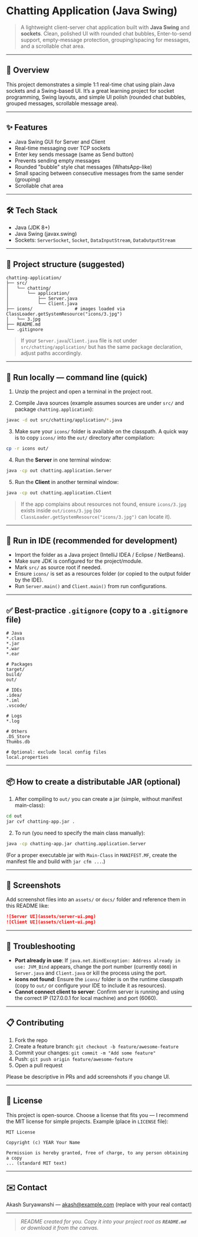 # Chatting Application (Java Swing)

&#x20;

> A lightweight client-server chat application built with **Java Swing** and **sockets**. Clean, polished UI with rounded chat bubbles, Enter-to-send support, empty-message protection, grouping/spacing for messages, and a scrollable chat area.

---

## 🎯 Overview

This project demonstrates a simple 1:1 real-time chat using plain Java sockets and a Swing-based UI. It’s a great learning project for socket programming, Swing layouts, and simple UI polish (rounded chat bubbles, grouped messages, scrollable message area).

---

## ✨ Features

- Java Swing GUI for Server and Client
- Real-time messaging over TCP sockets
- Enter key sends message (same as Send button)
- Prevents sending empty messages
- Rounded "bubble" style chat messages (WhatsApp-like)
- Small spacing between consecutive messages from the same sender (grouping)
- Scrollable chat area

---

## 🛠️ Tech Stack

- Java (JDK 8+)
- Java Swing (javax.swing)
- Sockets: `ServerSocket`, `Socket`, `DataInputStream`, `DataOutputStream`

---

## 📁 Project structure (suggested)

```
chatting-application/
├── src/
│   └── chatting/
│       └── application/
│           ├── Server.java
│           └── Client.java
├── icons/                # images loaded via ClassLoader.getSystemResource("icons/3.jpg")
│   └── 3.jpg
├── README.md
└── .gitignore
```

> If your `Server.java`/`Client.java` file is not under `src/chatting/application/` but has the same package declaration, adjust paths accordingly.

---

## 🚀 Run locally — command line (quick)

1. Unzip the project and open a terminal in the project root.

2. Compile Java sources (example assumes sources are under `src/` and package `chatting.application`):

```bash
javac -d out src/chatting/application/*.java
```

3. Make sure your `icons/` folder is available on the classpath. A quick way is to copy `icons/` into the `out/` directory after compilation:

```bash
cp -r icons out/
```

4. Run the **Server** in one terminal window:

```bash
java -cp out chatting.application.Server
```

5. Run the **Client** in another terminal window:

```bash
java -cp out chatting.application.Client
```

> If the app complains about resources not found, ensure `icons/3.jpg` exists inside `out/icons/3.jpg` (so `ClassLoader.getSystemResource("icons/3.jpg")` can locate it).

---

## 🧰 Run in IDE (recommended for development)

- Import the folder as a Java project (IntelliJ IDEA / Eclipse / NetBeans).
- Make sure JDK is configured for the project/module.
- Mark `src/` as source root if needed.
- Ensure `icons/` is set as a resources folder (or copied to the output folder by the IDE).
- Run `Server.main()` and `Client.main()` from run configurations.

---

## ✅ Best-practice `.gitignore` (copy to a `.gitignore` file)

```gitignore
# Java
*.class
*.jar
*.war
*.ear

# Packages
target/
build/
out/

# IDEs
.idea/
*.iml
.vscode/

# Logs
*.log

# Others
.DS_Store
Thumbs.db

# Optional: exclude local config files
local.properties
```

---

## 📦 How to create a distributable JAR (optional)

1. After compiling to `out/` you can create a jar (simple, without manifest main-class):

```bash
cd out
jar cvf chatting-app.jar .
```

2. To run (you need to specify the main class manually):

```bash
java -cp chatting-app.jar chatting.application.Server
```

(For a proper executable jar with `Main-Class` in `MANIFEST.MF`, create the manifest file and build with `jar cfm ...`.)

---

## 📸 Screenshots

Add screenshot files into an `assets/` or `docs/` folder and reference them in this README like:

```md
![Server UI](assets/server-ui.png)
![Client UI](assets/client-ui.png)
```

---

## 🧩 Troubleshooting

- **Port already in use**: If `java.net.BindException: Address already in use: JVM_Bind` appears, change the port number (currently `6060`) in `Server.java` and `Client.java` or kill the process using the port.
- **icons not found**: Ensure the `icons/` folder is on the runtime classpath (copy to `out/` or configure your IDE to include it as resources).
- **Cannot connect client to server**: Confirm server is running and using the correct IP (127.0.0.1 for local machine) and port (6060).

---

## 📋 Contributing

1. Fork the repo
2. Create a feature branch: `git checkout -b feature/awesome-feature`
3. Commit your changes: `git commit -m "Add some feature"`
4. Push: `git push origin feature/awesome-feature`
5. Open a pull request

Please be descriptive in PRs and add screenshots if you change UI.

---

## 📜 License

This project is open-source. Choose a license that fits you — I recommend the MIT license for simple projects. Example (place in `LICENSE` file):

```
MIT License

Copyright (c) YEAR Your Name

Permission is hereby granted, free of charge, to any person obtaining a copy
... (standard MIT text)
```

---

## ✉️ Contact

Akash Suryawanshi — [akash@example.com](mailto\:akash@example.com) (replace with your real contact)

---

> *README created for you. Copy it into your project root as **`README.md`** or download it from the canvas.*

